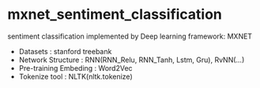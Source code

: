# mxnet_sentiment_classification
sentiment classification implemented by Deep learning framework: MXNET
*  Datasets : stanford treebank 
*  Network Structure : RNN(RNN_Relu, RNN_Tanh, Lstm, Gru), RvNN(...)
*  Pre-training Embeding : Word2Vec
*  Tokenize tool : NLTK(nltk.tokenize)
